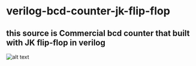 # verilog-bcd-counter-jk-flip-flop
this source is  Commercial bcd counter that built with JK flip-flop in verilog 
---
![alt text](https://github.com/sedhossein/verilog-bcd-counter-jk-flip-flop/blob/master/test%20bench%20picture.png)
